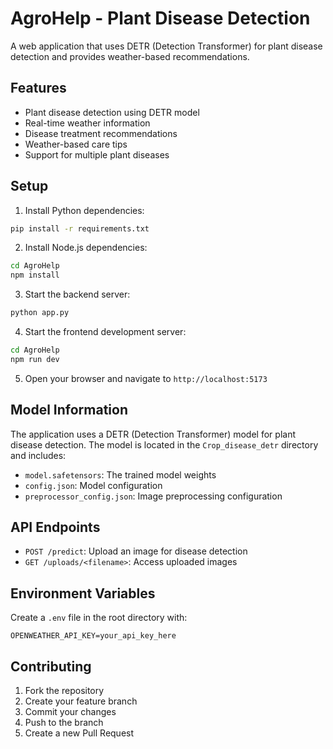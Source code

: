 # AgroHelp - Plant Disease Detection

A web application that uses DETR (Detection Transformer) for plant disease detection and provides weather-based recommendations.

## Features

- Plant disease detection using DETR model
- Real-time weather information
- Disease treatment recommendations
- Weather-based care tips
- Support for multiple plant diseases

## Setup

1. Install Python dependencies:
```bash
pip install -r requirements.txt
```

2. Install Node.js dependencies:
```bash
cd AgroHelp
npm install
```

3. Start the backend server:
```bash
python app.py
```

4. Start the frontend development server:
```bash
cd AgroHelp
npm run dev
```

5. Open your browser and navigate to `http://localhost:5173`

## Model Information

The application uses a DETR (Detection Transformer) model for plant disease detection. The model is located in the `Crop_disease_detr` directory and includes:

- `model.safetensors`: The trained model weights
- `config.json`: Model configuration
- `preprocessor_config.json`: Image preprocessing configuration

## API Endpoints

- `POST /predict`: Upload an image for disease detection
- `GET /uploads/<filename>`: Access uploaded images

## Environment Variables

Create a `.env` file in the root directory with:

```
OPENWEATHER_API_KEY=your_api_key_here
```

## Contributing

1. Fork the repository
2. Create your feature branch
3. Commit your changes
4. Push to the branch
5. Create a new Pull Request 
